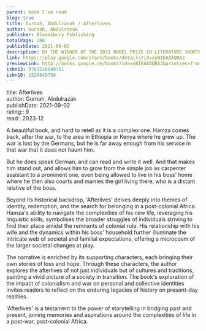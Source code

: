 ```yaml
---
parent: book I've read
blog: true
title: Gurnah, Abdulrazak / Afterlives
author: Gurnah, Abdulrazak
publisher: Bloomsbury Publishing
totalPage: 288
publishDate: 2021-09-02
description: BY THE WINNER OF THE 2021 NOBEL PRIZE IN LITERATURE SHORTLISTED FOR THE 2021 ORWELL PRIZE FOR POLITICAL FICTION LONGLISTED FOR THE 2021 WALTER SCOTT PRIZE 'Riveting and heartbreaking ... A compelling novel, one that gathers close all those who were meant to be forgotten, and refuses their erasure' Maaza Mengiste, Guardian 'A brilliant and important book for our times, by a wondrous writer' Philippe Sands, New Statesman, Books of the Year _______________ While he was still a little boy, Ilyas was stolen from his parents by the German colonial troops. After years away, fighting in a war against his own people, he returns to his village to find his parents gone, and his sister Afiya given away. Another young man returns at the same time. Hamza was not stolen for the war, but sold into it; he has grown up at the right hand of an officer whose protection has marked him life. With nothing but the clothes on his back, he seeks only work and security – and the love of the beautiful Afiya. As fate knots these young people together, as they live and work and fall in love, the shadow of a new war on another continent lengthens and darkens, ready to snatch them up and carry them away... _______________ 'One of the world's most prominent postcolonial writers ... He has consistently and with great compassion penetrated the effects of colonialism in East Africa and its effects on the lives of uprooted and migrating individuals' Anders Olsson, chairman of the Nobel Committee 'In book after book, he guides us through seismic historic moments and devastating societal ruptures while gently outlining what it is that keeps those families, friendships and loving spaces intact, if not fully whole' Maaza Mengiste 'Rarely in a lifetime can you open a book and find that reading it encapsulates the enchanting qualities of a love affair ... One scarcely dares breathe while reading it for fear of breaking the enchantment' The Times
link: https://play.google.com/store/books/details?id=xyBIEAAAQBAJ
previewLink: http://books.google.de/books?id=xyBIEAAAQBAJ&printsec=frontcover&dq=gurnah&hl=&as_pt=BOOKS&cd=10&source=gbs_api
isbn13: 9781526649751
isbn10: 1526649756
---
```

title: Afterlives  
author: Gurnah, Abdulrazak  
publishDate: 2021-09-02  
rating:: 9  
read:: 2023-12

A beautiful book, and hard to retell as it is a complex one.  Hamza comes back, after the war, to the area in Ethiopia or Kenya where he grew up. The war is lost by the Germans, but he is far away enough from his service in that war that it does not haunt him.

But he does speak German, and can read and write it well.  And that makes him stand out, and allows him to grow from the simple job as carpenter assistant to a prominent one, even being allowed to live in his boss' home where he then also courts and marries the girl living there, who is a distant relative of the boss.

Beyond its historical backdrop, 'Afterlives' delves deeply into themes of identity, redemption, and the search for belonging in a post-colonial Africa. Hamza's ability to navigate the complexities of his new life, leveraging his linguistic skills, symbolises the broader struggles of individuals striving to find their place amidst the remnants of colonial rule. His relationship with his wife and the dynamics within his boss' household further illuminate the intricate web of societal and familial expectations, offering a microcosm of the larger societal changes at play.

The narrative is enriched by its supporting characters, each bringing their own stories of loss and hope. Through these characters, the author explores the afterlives of not just individuals but of cultures and traditions, painting a vivid picture of a society in transition. The book's exploration of the impact of colonialism and war on personal and collective identities invites readers to reflect on the enduring legacies of history on present-day realities.

'Afterlives' is a testament to the power of storytelling in bridging past and present, joining memories and aspirations around the complexities of life in a post-war, post-colonial Africa.
